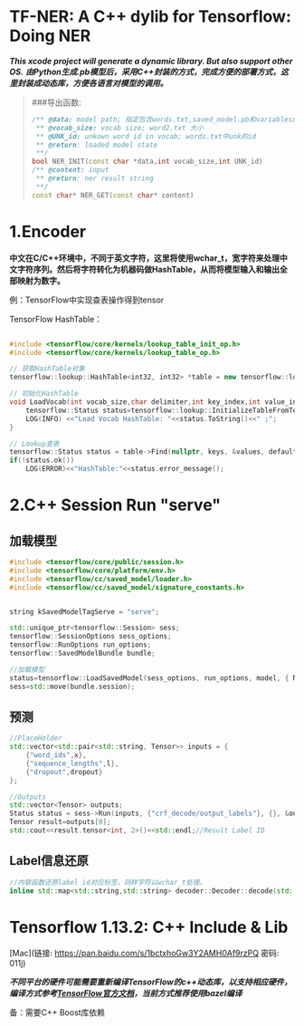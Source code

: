 # TF-NER:  A C++ dylib for Tensorflow: Doing NER
***This xcode project will generate a dynamic library. But also support other OS.***
***由Python生成.pb模型后，采用C++封装的方式，完成方便的部署方式，这里封装成动态库，方便各语言对模型的调用。***
> ###导出函数:
> ```c++
> /** @data: model path; 指定包含words.txt,saved_model.pb和variables的目录
>  ** @vocab_size: vocab size; word2.txt 大小
>  ** @UNK_id: unkown word id in vocab; words.txt中unk的id
>  ** @return: loaded model state
>  **/ 
> bool NER_INIT(const char *data,int vocab_size,int UNK_id)
> /** @content: input
>  ** @return: ner result string
>  **/
> const char* NER_GET(const char* content)
> ```

# 1.Encoder
**中文在C/C++环境中，不同于英文字符，这里将使用wchar_t，宽字符来处理中文字符序列。然后将字符转化为机器码做HashTable，从而将模型输入和输出全部映射为数字。**

例：TensorFlow中实现查表操作得到tensor

TensorFlow HashTable：

```c++

#include <tensorflow/core/kernels/lookup_table_init_op.h>
#include <tensorflow/core/kernels/lookup_table_op.h>

// 获取HashTable对象
tensorflow::lookup::HashTable<int32, int32> *table = new tensorflow::lookup::HashTable<int32, int32>(nullptr,nullptr);

// 初始化HashTable
void LoadVocab(int vocab_size,char delimiter,int key_index,int value_index){
    tensorflow::Status status=tensorflow::lookup::InitializeTableFromTextFile(vocab, vocab_size, delimiter, key_index, value_index, env, table);
    LOG(INFO) <<"Load Vocab HashTable: "<<status.ToString()<<" ;";
}

// Lookup查表
tensorflow::Status status = table->Find(nullptr, keys, &values, default_v);
if(!status.ok())
    LOG(ERROR)<<"HashTable:"<<status.error_message();
```

# 2.C++ Session Run "serve"

## 加载模型

```c++
#include <tensorflow/core/public/session.h>
#include <tensorflow/core/platform/env.h>
#include <tensorflow/cc/saved_model/loader.h>
#include <tensorflow/cc/saved_model/signature_constants.h>


string kSavedModelTagServe = "serve";

std::unique_ptr<tensorflow::Session> sess;
tensorflow::SessionOptions sess_options;
tensorflow::RunOptions run_options;
tensorflow::SavedModelBundle bundle;

//加载模型
status=tensorflow::LoadSavedModel(sess_options, run_options, model, { NER_LSTM::kSavedModelTagServe }, &bundle);
sess=std::move(bundle.session);
```

## 预测

```c++
//PlaceHolder
std::vector<std::pair<std::string, Tensor>> inputs = {
    {"word_ids",x},
    {"sequence_lengths",l},
    {"dropout",dropout}
};

//Outputs
std::vector<Tensor> outputs;
Status status = sess->Run(inputs, {"crf_decode/output_labels"}, {}, &outputs);
Tensor result=outputs[0];
std::cout<<result.tensor<int, 2>()<<std::endl;//Result Label ID
```

## Label信息还原
```c++
//内联函数还原label id对应标签，同样字符以wchar_t处理。
inline std::map<std::string,std::string> decoder::Decoder::decode(std::wstring &stc, Tensor &result, long size)
```

# Tensorflow 1.13.2: C++ Include & Lib

[Mac](链接: https://pan.baidu.com/s/1bctxhoGw3Y2AMH0Af9rzPQ  密码: 011j)

***不同平台的硬件可能需要重新编译TensorFlow的c++动态库，以支持相应硬件，编译方式参考[TensorFlow官方文档](https://tensorflow.google.cn/install)，当前方式推荐使用bazel编译***

备：需要C++ Boost库依赖
